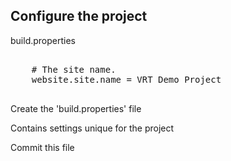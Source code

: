<h2>Configure the project</h2>
          <p>build.properties</p>
          <pre class="hljs"><div>
    # The site name.
    website.site.name = VRT Demo Project
          </div></pre>
          <p>Create the 'build.properties' file</p>
          <p>Contains settings unique for the project</p>
          <p>Commit this file</p>
        